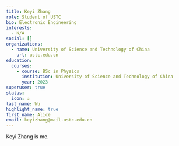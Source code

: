 ```yaml
---
title: Keyi Zhang
role: Student of USTC
bio: Electronic Engineering
interests:
  - N/A
social: []
organizations:
  - name: University of Science and Technology of China
    url: ustc.edu.cn
education:
  courses:
    - course: BSc in Physics
      institution: University of Science and Technology of China
      year: 2023
superuser: true
status:
  icon: ☕️
last_name: Wu
highlight_name: true
first_name: Alice
email: keyizhang@mail.ustc.edu.cn
---
```

Keyi Zhang is me.